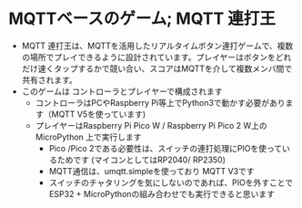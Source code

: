 # MQTTベースのゲーム; MQTT 連打王
- MQTT 連打王は、MQTTを活用したリアルタイムボタン連打ゲームで、複数の場所でプレイできるように設計されています。プレイヤーはボタンをどれだけ速くタップするかで競い合い、スコアはMQTTを介して複数メンバ間で共有されます。
- このゲームは コントローラとプレイヤーで構成されます
   - コントローラはPCやRaspberry Pi等上でPython3で動かす必要があります（MQTT V5を使っています)
   - プレイヤーはRaspberry Pi Pico W  / Raspberry Pi Pico 2 W上のMicroPython 上で実行します
      - Pico /Pico 2である必要性は、スイッチの連打処理にPIOを使っているためです (マイコンとしてはRP2040/ RP2350)
      - MQTT通信は、umqtt.simpleを使っており MQTT V3です
      - スイッチのチャタリングを気にしないのであれば、PIOを外すことでESP32 + MicroPythonの組み合わせでも実行できると思います
